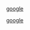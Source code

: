 
<!-- Generate anchors  without tooltip-->
[google](https://www.google.es)

<!-- Generate anchors with tooltip -->
[google](https://www.google.es "Go to google")
